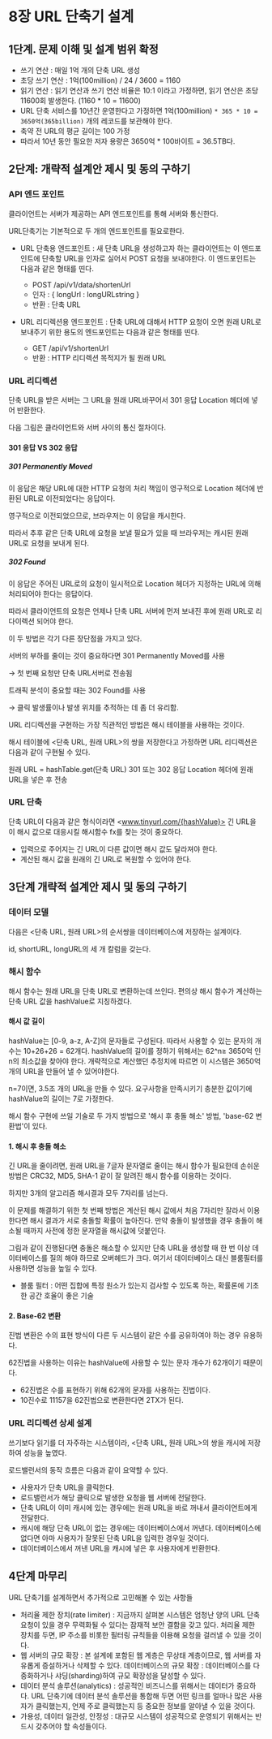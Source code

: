 # 8장 URL 단축기 설계

## 1단계. 문제 이해 및 설계 범위 확정

- 쓰기 연산 : 매일 1억 개의 단축 URL 생성
- 초당 쓰기 연산 : 1억(100million) / 24 / 3600 = 1160
- 읽기 연산 : 읽기 연산과 쓰기 연산 비율은 10:1 이라고 가정하면, 읽기 연산은 초당 11600회 발생한다. (1160 * 10 = 11600)
- URL 단축 서비스를 10년간 운영한다고 가정하면 1억(100million) `* 365 * 10 = 3650억(365billion)` 개의 레코드를 보관해야 한다.
- 축약 전 URL의 평균 길이는 100 가정
- 따라서 10년 동안 필요한 저자 용량은 3650억 * 100바이트 = 36.5TB다.

## 2단계: 개략적 설계안 제시 및 동의 구하기

### API 엔드 포인트

클라이언트는 서버가 제공하는 API 엔드포인트를 통해 서버와 통신한다.

URL단축기는 기본적으로 두 개의 엔드포인트를 필요로한다.

- URL 단축용 엔드포인트 : 새 단축 URL을 생성하고자 하는 클라이언트는 이 엔드포인트에 단축할 URL을 인자로 실어서 POST 요청을 보내야한다. 이 엔드포인트는 다음과 같은 형태를 띤다.
  - POST /api/v1/data/shortenUrl
  - 인자 :  { longUrl : longURLstring }
  - 반환 : 단축 URL

- URL 리디렉션용 엔드포인트 : 단축 URL에 대해서 HTTP 요청이 오면 원래 URL로 보내주기 위한 용도의 엔드포인트는 다음과 같은 형태를 띤다.
  - GET /api/v1/shortenUrl
  - 반환 : HTTP 리디렉션 목적지가 될 원래 URL

### URL 리디렉션

단축 URL을 받은 서버는 그 URL을 원래 URL바꾸어서 301 응답 Location 헤더에 넣어 반환한다.

다음 그림은 클라이언트와 서버 사이의 통신 절차이다.

#### 301 응답 VS 302 응답

##### 301 Permanently Moved

이 응답은 해당 URL에 대한 HTTP 요청의 처리 책임이 영구적으로 Location 헤더에 반환된 URL로 이전되었다는 응답이다.

영구적으로 이전되었으므로, 브라우저는 이 응답을 캐시한다.

따라서 추후 같은 단축 URL에 요청을 보낼 필요가 있을 때 브라우저는 캐시된 원래 URL로 요청을 보내게 된다.

##### 302 Found

이 응답은 주어진 URL로의 요청이 일시적으로 Location 헤더가 지정하는 URL에 의해 처리되어야 한다는 응답이다.

따라서 클라이언트의 요청은 언제나 단축 URL 서버에 먼저 보내진 후에 원래 URL로 리다이렉션 되어야 한다.

이 두 방법은 각기 다른 장단점을 가지고 있다.

서버의 부하를 줄이는 것이 중요하다면 301 Permanently Moved를 사용

→ 첫 번째 요청만 단축 URL서버로 전송됨

트래픽 분석이 중요할 때는 302 Found를 사용

→ 클릭 발생률이나 발생 위치를 추적하는 데 좀 더 유리함.

URL 리디렉션을 구현하는 가장 직관적인 방법은 해시 테이블을 사용하는 것이다.

해시 테이블에 <단축 URL, 원래 URL>의 쌍을 저장한다고 가정하면 URL 리디렉션은 다음과 같이 구현될 수 있다.

원래 URL = hashTable.get(단축 URL)
301 또는 302 응답 Location 헤더에 원래 URL을 넣은 후 전송

### URL 단축

단축 URL이 다음과 같은 형식이라면 <www.tinyurl.com/{hashValue}> 긴 URL을 이 해시 값으로 대응시킬 해시함수 fx를 찾는 것이 중요하다.

- 입력으로 주어지는 긴 URL이 다른 값이면 해시 값도 달라져야 한다.
- 계산된 해시 값을 원래의 긴 URL로 복원할 수 있어야 한다.

## 3단계 개략적 설계안 제시 및 동의 구하기

### 데이터 모델

다음은 <단축 URL, 원래 URL>의 순서쌍을 데이터베이스에 저장하는 설계이다.

id, shortURL, longURL의 세 개 칼럼을 갖는다.

### 해시 함수

해시 함수는 원래 URL을 단축 URL로 변환하는데 쓰인다. 편의상 해시 함수가 계산하는 단축 URL 값을 hashValue로 지칭하겠다.

#### 해시 값 길이

hashValue는 [0-9, a-z, A-Z]의 문자들로 구성된다. 따라서 사용할 수 있는 문자의 개수는 10+26+26 = 62개다. hashValue의 길이를 정하기 위해서는 62^n≥ 3650억 인 n의 최소값을 찾아야 한다. 개략적으로 계산했던 추정치에 따르면 이 시스템은 3650억개의 URL을 만들어 낼 수 있어야한다.

n=7이면, 3.5조 개의 URL을 만들 수 있다. 요구사항을 만족시키기 충분한 값이기에 hashValue의 길이는 7로 가정한다.

해시 함수 구현에 쓰일 기술로 두 가지 방법으로 '해시 후 충돌 해소' 방법, 'base-62 변환법'이 있다.

#### 1. 해시 후 충돌 해소

긴 URL을 줄이려면, 원래 URL을 7글자 문자열로 줄이는 해시 함수가 필요한데 손쉬운 방법은 CRC32, MD5, SHA-1 같이 잘 알려진 해시 함수를 이용하는 것이다.

하지만 3개의 알고리즘 해시결과 모두 7자리를 넘는다.

이 문제를 해결하기 위한 첫 번째 방법은 계산된 해시 값에서 처음 7자리만 잘라서 이용한다면 해시 결과가 서로 충돌할 확률이 높아진다. 만약 충돌이 발생했을 경우 충돌이 해소될 때까지 사전에 정한 문자열을 해시값에 덧붙인다.

그림과 같이 진행된다면 충돌은 해소할 수 있지만 단축 URL을 생성할 때 한 번 이상 데이터베이스를 질의 해야 하므로 오버헤드가 크다. 여기서 데이터베이스 대신 블룸필터를 사용하면 성능을 높일 수 있다.

- 블룸 필터 : 어떤 집합에 특정 원소가 있는지 검사할 수 있도록 하는, 확률론에 기초한 공간 호율이 좋은 기술

#### 2. Base-62 변환

진법 변환은 수의 표현 방식이 다른 두 시스템이 같은 수를 공유하여야 하는 경우 유용하다.

62진법을 사용하는 이유는 hashValue에 사용할 수 있는 문자 개수가 62개이기 때문이다.

- 62진법은 수를 표현하기 위해 62개의 문자를 사용하는 진법이다.
- 10진수로 11157을 62진법으로 변환한다면 2TX가 된다.

### URL 리디렉션 상세 설계

쓰기보다 읽기를 더 자주하는 시스템이라, <단축 URL, 원래 URL>의 쌍을 캐시에 저장하여 성능을 높였다.

로드밸런서의 동작 흐름은 다음과 같이 요약할 수 있다.

- 사용자가 단축 URL을 클릭한다.
- 로드밸런서가 해당 클릭으로 발생한 요청을 웹 서버에 전달한다.
- 단축 URL이 이미 캐시에 있는 경우에는 원래 URL을 바로 꺼내서 클라이언트에게 전달한다.
- 캐시에 해당 단축 URL이 없는 경우에는 데이터베이스에서 꺼낸다. 데이터베이스에 없다면 아마 사용자가 잘못된 단축 URL을 입력한 경우일 것이다.
- 데이터베이스에서 꺼낸 URL을 캐시에 넣은 후 사용자에게 반환한다.

## 4단계 마무리

URL 단축기를 설계하면서 추가적으로 고민해볼 수 있는 사항들

- 처리율 제한 장치(rate limiter) : 지금까지 살펴본 시스템은 엄청난 양의 URL 단축 요청이 있을 경우 무력화될 수 있다는 잠재적 보안 결함을 갖고 있다. 처리율 제한 장치를 두면, IP 주소를 비롯한 필터링 규칙들을 이용해 요청을 걸러낼 수 있을 것이다.
- 웹 서버의 규모 확장 : 본 설계에 포함된 웹 계층은 무상태 계층이므로, 웹 서버를 자유롭게 증설하거나 삭제할 수 있다.
데이터베이스의 규모 확장 : 데이터베이스를 다중화하거나 샤딩(sharding)하여 규모 확장성을 달성할 수 있다.
- 데이터 분석 솔루션(analytics) : 성공적인 비즈니스를 위해서는 데이터가 중요하다. URL 단축기에 데이터 분석 솔루션을 통합해 두면 어떤 링크를 얼마나 많은 사용자가 클릭했는지, 언제 주로 클릭했는지 등 중요한 정보를 알아낼 수 있을 것이다.
- 가용성, 데이터 일관성, 안정성 : 대규모 시스템이 성공적으로 운영되기 위해서는 반드시 갖추어야 할 속성들이다.
